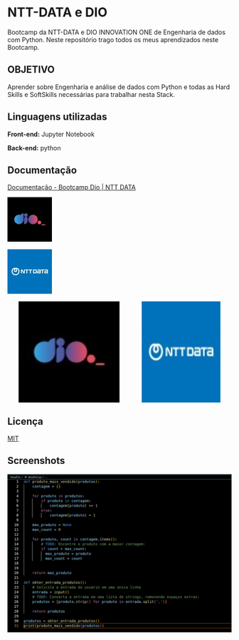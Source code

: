 
# NTT-DATA e DIO

Bootcamp da NTT-DATA e DIO INNOVATION ONE de Engenharia de dados com Python.
Neste repositório trago todos os meus aprendizados neste Bootcamp.

## OBJETIVO

Aprender sobre Engenharia e análise de dados com Python e todas as Hard Skills e SoftSkills necessárias para trabalhar nesta Stack.

## Linguagens utilizadas

**Front-end:** Jupyter Notebook

**Back-end:** python

## Documentação

[Documentação - Bootcamp Dio | NTT DATA](https://github.com/clenio77/NTT-DATA)

![Logo](dio_makethechange_logo.jpeg)

![Logo](ntt_data_europe_latam_logo.jpeg)

<div style="display: flex; justify-content: space-around;">
  <img src="dio_makethechange_logo.jpeg" alt="Imagem 1" width="45%">
  <img src="ntt_data_europe_latam_logo.jpeg" alt="Imagem 2" width="35%">
</div>


## Licença

[MIT](https://choosealicense.com/licenses/mit/)

## Screenshots

![App Screenshot](desafio2.png)
